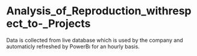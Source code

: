 # Analysis_of_Reproduction_withrespect_to-_Projects
Data is collected from live database which is used by the company and automaticly refreshed by PowerBı for an hourly basis.
